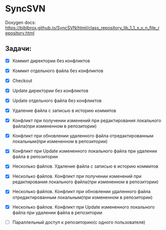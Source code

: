 # SyncSVN
Doxygen docs: https://biblbrox.github.io/SyncSVN/html/class_repository_lib_1_1_s_v_n_file_repository.html

## Задачи:
- [x] Коммит директории без конфликтов
- [x] Коммит отдельного файла без конфликтов
- [x] Checkout
- [x] Update директории без конфликтов
- [x] Update отдельного файла без конфликтов
- [x] Удаление файла с записью в историю коммитов
- [x] Конфликт при получении изменений при редактирования локального файла(при измененном в репозитории) 
- [x] Конфликт при обновлении удаленного файла отредактированным локальным(при измененном в репозитории) 
- [x] Конфликт при Update измененного локального файла при удалении файла в репозитории
- [x] Несколько файлов. Удаление файла с записью в историю коммитов
- [x] Несколько файлов. Конфликт при получении изменений при редактирования локального файла(при измененном в репозитории) 
- [x] Несколько файлов. Конфликт при обновлении удаленного файла отредактированным локальным(при измененном в репозитории) 
- [x] Несколько файлов. Конфликт при Update измененного локального файла при удалении файла в репозитории
- [ ] Параллельный доступ к репозиторию(с одного пользователя)

